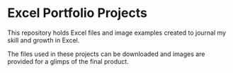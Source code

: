 # Excel Portfolio Projects 

This repository holds Excel files and image examples created to journal my skill and growth in Excel.

The files used in these projects can be downloaded and images are provided for a glimps of the final product.
